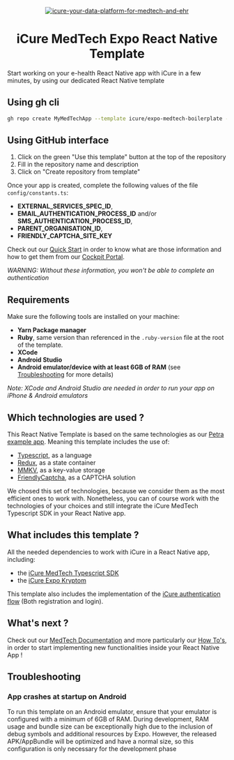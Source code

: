 <p align="center">
    <a href="https://docs.icure.com">
        <img alt="icure-your-data-platform-for-medtech-and-ehr" src="https://icure.com/assets/icons/logo.svg">
    </a>
    <h1 align="center">iCure MedTech Expo React Native Template</h1>
</p>

Start working on your e-health React Native app with iCure in a few minutes, by using our dedicated React Native template

## Using gh cli

```bash
gh repo create MyMedTechApp --template icure/expo-medtech-boilerplate --private
```

## Using GitHub interface

1. Click on the green "Use this template" button at the top of the repository
2. Fill in the repository name and description
3. Click on "Create repository from template"


Once your app is created, complete the following values of the file `config/constants.ts`: 
- **EXTERNAL_SERVICES_SPEC_ID**,
- **EMAIL_AUTHENTICATION_PROCESS_ID** and/or **SMS_AUTHENTICATION_PROCESS_ID**,
- **PARENT_ORGANISATION_ID**,
- **FRIENDLY_CAPTCHA_SITE_KEY**

Check out our [Quick Start](https://docs.icure.com/sdks/quick-start/) in order to know what are those information and how to get them from our [Cockpit Portal](https://cockpit.icure.cloud/).

*WARNING: Without these information, you won't be able to complete an authentication*


## Requirements 
Make sure the following tools are installed on your machine: 
- **Yarn Package manager**
- **Ruby**, same version than referenced in the `.ruby-version` file at the root of the template. 
- **XCode**
- **Android Studio**
- **Android emulator/device with at least 6GB of RAM** (see [Troubleshooting](#app-crashes-at-startup-on-android) for more details)

*Note: XCode and Android Studio are needed in order to run your app on iPhone & Android emulators*


## Which technologies are used ?
This React Native Template is based on the same technologies as our [Petra example app](https://github.com/icure/icure-medical-device-react-native-app-tutorial). Meaning this template includes the use of: 
- [Typescript](https://www.typescriptlang.org/docs/handbook/typescript-from-scratch.html), as a language
- [Redux](https://redux.js.org/introduction/getting-started), as a state container
- [MMKV](https://github.com/Tencent/MMKV), as a key-value storage
- [FriendlyCaptcha](https://friendlycaptcha.com/), as a CAPTCHA solution

We chosed this set of technologies, because we consider them as the most efficient ones to work with. 
Nonetheless, you can of course work with the technologies of your choices and still integrate the iCure MedTech Typescript SDK in your React Native app.

## What includes this template ? 
All the needed dependencies to work with iCure in a React Native app, including:
- the [iCure MedTech Typescript SDK](https://github.com/icure/icure-medical-device-js-sdk) 
- the [iCure Expo Kryptom](https://github.com/icure/expo-kryptom)

This template also includes the implementation of the [iCure authentication flow](https://docs.icure.com/sdks/how-to/how-to-authenticate-a-user/how-to-authenticate-a-user) (Both registration and login).  

## What's next ? 
Check out our [MedTech Documentation](https://docs.icure.com/sdks/quick-start/react-native-quick-start) and more particularly our [How To's](https://docs.icure.com/sdks/how-to/index), in order to start implementing new functionalities inside your React Native App ! 

## Troubleshooting

### App crashes at startup on Android

To run this template on an Android emulator, ensure that your emulator is configured with a minimum of 6GB of RAM. 
During development, RAM usage and bundle size can be exceptionally high due to the inclusion of debug symbols and
additional resources by Expo. However, the released APK/AppBundle will be optimized and have a normal size, so this
configuration is only necessary for the development phase

